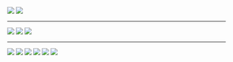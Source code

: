 ![](附件/Pasted%20image%2020250930193040.png)
![](附件/Pasted%20image%2020250930193145.png)

---

![](附件/Pasted%20image%2020250930193204.png)
![](附件/Pasted%20image%2020250930193240.png)
![](附件/Pasted%20image%2020250930193303.png)

---

![](附件/Pasted%20image%2020250930193324.png)
![](附件/Pasted%20image%2020250930193342.png)
![](附件/Pasted%20image%2020250930195907.png)
![](附件/Pasted%20image%2020251001202617.png)
![](附件/Pasted%20image%2020251001202715.png)
![](附件/Pasted%20image%2020251002000948.png)
